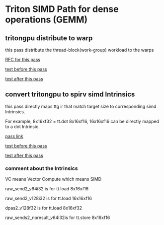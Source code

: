 # Triton SIMD Path for dense operations (GEMM)

## tritongpu distribute to warp

this pass distribute the thread-block(work-group) workload to the warps

[RFC for this pass](https://github.com/openai/triton/issues/2729)

[test before this pass](https://github.com/yo-yo-hu/triton/blob/distribute/test/TritonGPU/distribute-to-warps.mlir)

[test after this pass](https://github.com/yo-yo-hu/triton/blob/distribute/test/TritonGPU/distribute-to-warps.output.mlir)

## convert tritongpu to spirv simd Intrinsics

this pass directly maps ttg ir that match target size to corresponding simd Intrinsics.

For example, 8x16xf32 = tt.dot 8x16xf16, 16x16xf16 can be directly mapped to a dot Intrinsic.

[pass link](https://github.com/intel/intel-xpu-backend-for-triton/blob/gemm_simd/lib/Conversion/TritonGPUToSPIRV/TritonGPUToVC.cpp)

[test before this pass](https://github.com/intel/intel-xpu-backend-for-triton/blob/gemm_simd/gemm_test/matmul.8x16x1024.mlir)

[test after this pass](https://github.com/intel/intel-xpu-backend-for-triton/blob/gemm_simd/gemm_test/matmul.8x16x1024.spirv.mlir)

### comment about the Intrinsics

VC means Vector Compute which means SIMD

raw_send2_v64i32 is for tt.load 8x16xf16

raw_send2_v128i32 is for tt.load 16x16xf16

dpas2_v128f32 is for tt.load 8x16xf32

raw_sends2_noresult_v64i32is for tt.store 8x16xf16
